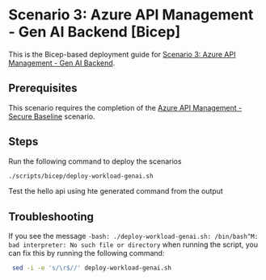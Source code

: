 # Scenario 3: Azure API Management - Gen AI Backend  [Bicep]

This is the Bicep-based deployment guide for [Scenario 3: Azure API Management - Gen AI Backend](../README.md).

## Prerequisites

This scenario requires the completion of the [Azure API Management - Secure Baseline](../../apim-baseline/README.md) scenario.

## Steps

Run the following command to deploy the scenarios

```bash
./scripts/bicep/deploy-workload-genai.sh
```

Test the hello api using hte generated command from the output

## Troubleshooting

If you see the message `-bash: ./deploy-workload-genai.sh: /bin/bash^M: bad interpreter: No such file or directory` when running the script, you can fix this by running the following command:

   ```bash
    sed -i -e 's/\r$//' deploy-workload-genai.sh
   ```
